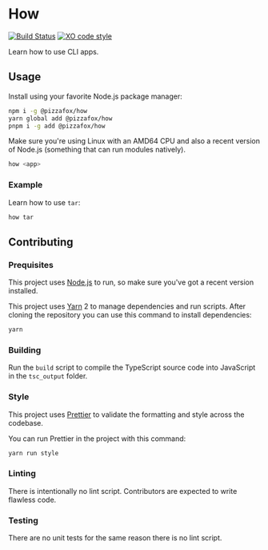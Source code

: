 # How

[![Build Status](https://github.com/pizzafox/how/workflows/CI/badge.svg)](https://github.com/pizzafox/how/actions)
[![XO code style](https://img.shields.io/badge/code_style-XO-5ed9c7.svg)](https://github.com/xojs/xo)

Learn how to use CLI apps.

## Usage

Install using your favorite Node.js package manager:

```sh
npm i -g @pizzafox/how
yarn global add @pizzafox/how
pnpm i -g add @pizzafox/how
```

Make sure you're using Linux with an AMD64 CPU and also a recent version of Node.js (something that can run modules natively).

```sh
how <app>
```

### Example

Learn how to use `tar`:

```sh
how tar
```

## Contributing

### Prequisites

This project uses [Node.js](https://nodejs.org) to run, so make sure you've got a recent version installed.

This project uses [Yarn](https://yarnpkg.com) 2 to manage dependencies and run scripts.
After cloning the repository you can use this command to install dependencies:

```sh
yarn
```

### Building

Run the `build` script to compile the TypeScript source code into JavaScript in the `tsc_output` folder.

### Style

This project uses [Prettier](https://prettier.io) to validate the formatting and style across the codebase.

You can run Prettier in the project with this command:

```sh
yarn run style
```

### Linting

There is intentionally no lint script.
Contributors are expected to write flawless code.

### Testing

There are no unit tests for the same reason there is no lint script.

